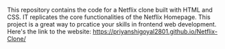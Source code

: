 This repository contains the code for a Netflix clone built with HTML and CSS. IT replicates the core functionalities of the Netflix Homepage. 
This project is a great way to prcatice your skills in frontend web development.
     Here's the link to the website:
https://priyanshigoyal2801.github.io/Netflix-Clone/
